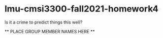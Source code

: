 # lmu-cmsi3300-fall2021-homework4
Is it a crime to predict things this well?

** PLACE GROUP MEMBER NAMES HERE **